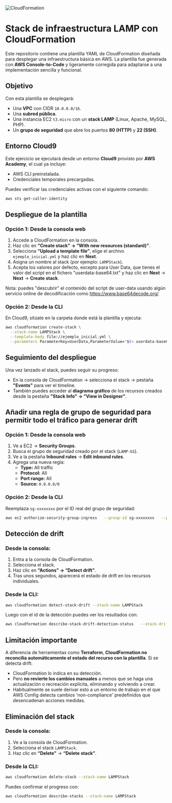 ![CloudFormation](https://cloud-icons.onemodel.app/aws/Architecture-Service-Icons_01312023/Arch_Management-Governance/64/Arch_AWS-CloudFormation_64.svg)
# Stack de infraestructura LAMP con CloudFormation

Este repositorio contiene una plantilla YAML de CloudFormation diseñada para desplegar una infraestructura básica en AWS. La plantilla fue generada con **AWS Console-to-Code** y ligeramente corregida para adaptarse a una implementación sencilla y funcional.

## Objetivo

Con esta plantilla se desplegará:

- Una **VPC** con CIDR `10.0.0.0/16`.
- Una **subred pública**.
- Una instancia EC2 `t3.micro` con un **stack LAMP** (Linux, Apache, MySQL, PHP).
- Un **grupo de seguridad** que abre los puertos **80 (HTTP)** y **22 (SSH)**.

## Entorno Cloud9

Este ejercicio se ejecutará desde un entorno **Cloud9** provisto por **AWS Academy**, el cual ya incluye:

- AWS CLI preinstalada.
- Credenciales temporales precargadas.

Puedes verificar las credenciales activas con el siguiente comando:

```bash
aws sts get-caller-identity
```

## Despliegue de la plantilla

### Opción 1: Desde la consola web

1. Accede a CloudFormation en la consola.
2. Haz clic en **“Create stack” → “With new resources (standard)”**.
3. Selecciona **“Upload a template file”**, elige el archivo `ejemplo_inicial.yml` y haz clic en **Next**.
4. Asigna un nombre al stack (por ejemplo: `LAMPStack`).
5. Acepta los valores por defecto, excepto para User Data, que tienes el valor del script en el fichero "userdata-base64.txt" y haz clic en **Next** → **Next** → **Create stack**.

Nota: puedes "descubrir" el contenido del script de user-data usando algún servicio online de decodificación como https://www.base64decode.org/ 

### Opción 2: Desde la CLI

En Cloud9, sitúate en la carpeta donde está la plantilla y ejecuta:

```bash
aws cloudformation create-stack \
  --stack-name LAMPStack \
  --template-body file://ejemplo_inicial.yml \
  --parameters ParameterKey=UserData,ParameterValue="$(< userdata-base64.txt)"

```

## Seguimiento del despliegue

Una vez lanzado el stack, puedes seguir su progreso:

- En la consola de CloudFormation → selecciona el stack → pestaña **"Events"** para ver el timeline.
- También puedes acceder al **diagrama gráfico** de los recursos creados desde la pestaña **"Stack Info" → "View in Designer"**.

## Añadir una regla de grupo de seguridad para permitir todo el tráfico para generar drift

### Opción 1: Desde la consola web

1. Ve a EC2 → **Security Groups**.
2. Busca el grupo de seguridad creado por el stack (`LAMP-GS`).
3. Ve a la pestaña **Inbound rules** → **Edit inbound rules**.
4. Agrega una nueva regla:
   - **Type:** All traffic
   - **Protocol:** All
   - **Port range:** All
   - **Source:** `0.0.0.0/0`

### Opción 2: Desde la CLI

Reemplaza `sg-xxxxxxxx` por el ID real del grupo de seguridad:

```bash
aws ec2 authorize-security-group-ingress   --group-id sg-xxxxxxxx   --protocol -1   --cidr 0.0.0.0/0
```

## Detección de drift

### Desde la consola:

1. Entra a la consola de CloudFormation.
2. Selecciona el stack.
3. Haz clic en **“Actions” → “Detect drift”**.
4. Tras unos segundos, aparecerá el estado de drift en los recursos individuales.

### Desde la CLI:

```bash
aws cloudformation detect-stack-drift --stack-name LAMPStack
```

Luego con el id de la detección puedes ver los resultados con:

```bash
aws cloudformation describe-stack-drift-detection-status   --stack-drift-detection-id xxxxxxxx
```

## Limitación importante

A diferencia de herramientas como **Terraform**, **CloudFormation no reconcilia automáticamente el estado del recurso con la plantilla**. Si se detecta drift:

- CloudFormation lo indica en su detección.
- Pero **no revierte los cambios manuales** a menos que se haga una actualización o recreación explícita, eliminando y volviendo a crear.
- Habitualmente se suele derivar esto a un entorno de trabajo en el que AWS Config detecta cambios 'non-compliance' predefinidos que desencadenan acciones medidas.

## Eliminación del stack

### Desde la consola:

1. Ve a la consola de CloudFormation.
2. Selecciona el stack `LAMPStack`.
3. Haz clic en **“Delete”** → **“Delete stack”**.

### Desde la CLI:

```bash
aws cloudformation delete-stack --stack-name LAMPStack
```

Puedes confirmar el progreso con:

```bash
aws cloudformation describe-stacks --stack-name LAMPStack
```

